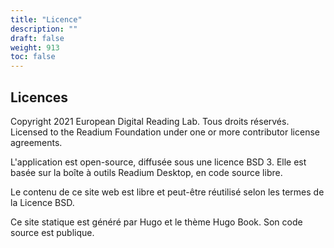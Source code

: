 ```yaml
---
title: "Licence"
description: ""
draft: false
weight: 913
toc: false
---
```


  <h2>Licences</h2>

  <p>
    Copyright 2021 European Digital Reading Lab. Tous droits réservés.
    Licensed to the Readium Foundation under one or more contributor license
    agreements.
  </p>

  <p>
    L'application est open-source, diffusée sous une licence BSD 3. Elle est basée sur la boîte à outils Readium Desktop, en code source libre.
  </p>

  <p>
    Le contenu de ce site web est libre et peut-être réutilisé selon les termes de la Licence BSD. 
  </p>

<p>
    Ce site statique est généré par Hugo et le thème Hugo Book. Son code source est publique.
  </p>